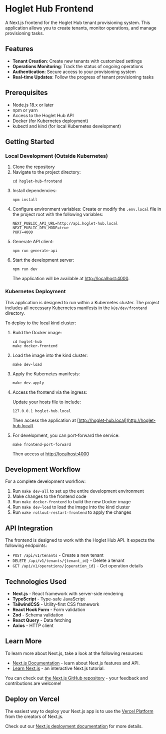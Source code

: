 # Hoglet Hub Frontend

A Next.js frontend for the Hoglet Hub tenant provisioning system. This application allows you to create tenants, monitor operations, and manage provisioning tasks.

## Features

- **Tenant Creation**: Create new tenants with customized settings
- **Operations Monitoring**: Track the status of ongoing operations
- **Authentication**: Secure access to your provisioning system
- **Real-time Updates**: Follow the progress of tenant provisioning tasks

## Prerequisites

- Node.js 18.x or later
- npm or yarn
- Access to the Hoglet Hub API
- Docker (for Kubernetes deployment)
- kubectl and kind (for local Kubernetes development)

## Getting Started

### Local Development (Outside Kubernetes)

1. Clone the repository
2. Navigate to the project directory:
   ```
   cd hoglet-hub-frontend
   ```
3. Install dependencies:
   ```
   npm install
   ```
4. Configure environment variables:
   Create or modify the `.env.local` file in the project root with the following variables:
   ```
   NEXT_PUBLIC_API_URL=http://api.hoglet-hub.local
   NEXT_PUBLIC_DEV_MODE=true
   PORT=4000
   ```
5. Generate API client:
   ```
   npm run generate-api
   ```
6. Start the development server:
   ```
   npm run dev
   ```
   The application will be available at [http://localhost:4000](http://localhost:4000).

### Kubernetes Deployment

This application is designed to run within a Kubernetes cluster. The project includes all necessary Kubernetes manifests in the `k8s/dev/frontend` directory.

To deploy to the local kind cluster:

1. Build the Docker image:
   ```
   cd hoglet-hub
   make docker-frontend
   ```

2. Load the image into the kind cluster:
   ```
   make dev-load
   ```

3. Apply the Kubernetes manifests:
   ```
   make dev-apply
   ```

4. Access the frontend via the ingress:

   Update your hosts file to include:
   ```
   127.0.0.1 hoglet-hub.local
   ```

   Then access the application at [http://hoglet-hub.local](http://hoglet-hub.local)

5. For development, you can port-forward the service:
   ```
   make frontend-port-forward
   ```
   Then access at [http://localhost:4000](http://localhost:4000)

## Development Workflow

For a complete development workflow:

1. Run `make dev-all` to set up the entire development environment
2. Make changes to the frontend code
3. Run `make docker-frontend` to build the new Docker image
4. Run `make dev-load` to load the image into the kind cluster
5. Run `make rollout-restart-frontend` to apply the changes

## API Integration

The frontend is designed to work with the Hoglet Hub API. It expects the following endpoints:

- `POST /api/v1/tenants` - Create a new tenant
- `DELETE /api/v1/tenants/{tenant_id}` - Delete a tenant
- `GET /api/v1/operations/{operation_id}` - Get operation details

## Technologies Used

- **Next.js** - React framework with server-side rendering
- **TypeScript** - Type-safe JavaScript
- **TailwindCSS** - Utility-first CSS framework
- **React Hook Form** - Form validation
- **Zod** - Schema validation
- **React Query** - Data fetching
- **Axios** - HTTP client

## Learn More

To learn more about Next.js, take a look at the following resources:

- [Next.js Documentation](https://nextjs.org/docs) - learn about Next.js features and API.
- [Learn Next.js](https://nextjs.org/learn) - an interactive Next.js tutorial.

You can check out [the Next.js GitHub repository](https://github.com/vercel/next.js) - your feedback and contributions are welcome!

## Deploy on Vercel

The easiest way to deploy your Next.js app is to use the [Vercel Platform](https://vercel.com/new?utm_medium=default-template&filter=next.js&utm_source=create-next-app&utm_campaign=create-next-app-readme) from the creators of Next.js.

Check out our [Next.js deployment documentation](https://nextjs.org/docs/app/building-your-application/deploying) for more details.

